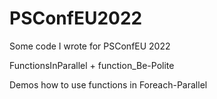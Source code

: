 # PSConfEU2022
Some code I wrote for PSConfEU 2022


FunctionsInParallel + function_Be-Polite

Demos how to use functions in Foreach-Parallel

